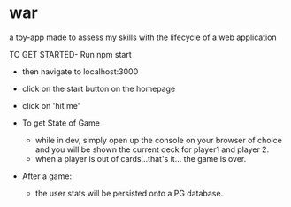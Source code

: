 # war
a toy-app made to assess my skills with the lifecycle of a web application

TO GET STARTED-
Run npm start
- then navigate to localhost:3000
- click on the start button on the homepage
- click on 'hit me'

- To get State of Game
  - while in dev, simply open up the console on your browser of choice and you will be shown the current deck for player1 and player 2.
  - when a player is out of cards...that's it... the game is over.

- After a game:
  - the user stats will be persisted onto a PG database.
